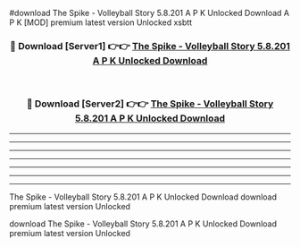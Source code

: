 #download The Spike - Volleyball Story 5.8.201 A P K Unlocked Download A P K [MOD] premium latest version Unlocked xsbtt 



<div align="center">
<h3>🔴 Download [Server1] 👉👉 <a href="https://apkdownload1.web.app/">The Spike - Volleyball Story 5.8.201 A P K Unlocked Download</a></h3><br>

<h3>🔴 Download [Server2] 👉👉 <a href="https://apkdownload1.web.app/">The Spike - Volleyball Story 5.8.201 A P K Unlocked Download</a></h3>
</div>





----------------------------------------------------------

----------------------------------------------------------

----------------------------------------------------------

----------------------------------------------------------

----------------------------------------------------------

----------------------------------------------------------

----------------------------------------------------------

The Spike - Volleyball Story 5.8.201 A P K Unlocked Download download premium latest version Unlocked

download The Spike - Volleyball Story 5.8.201 A P K Unlocked Download premium latest version Unlocked
